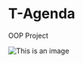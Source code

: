 # T-Agenda
OOP Project

![This is an image](https://lucid.app/lucidchart/20a447f3-5eea-4d3a-acd8-3065d676b3a9/edit?invitationId=inv_20b6e6de-edcd-47b8-b1ff-0569b3ebbdf4&page=0_0#)



